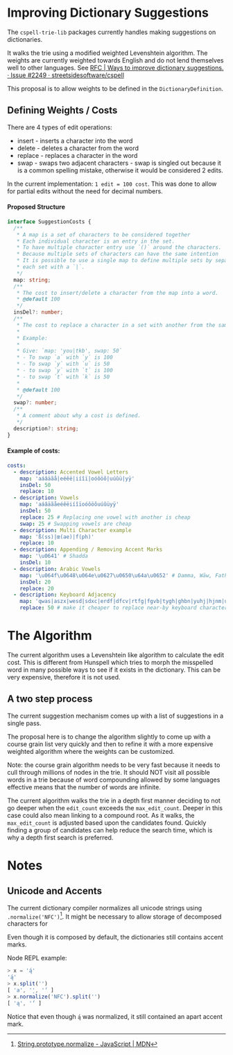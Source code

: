 # Improving Dictionary Suggestions

The `cspell-trie-lib` packages currently handles making suggestions on dictionaries.

It walks the trie using a modified weighted Levenshtein algorithm. The weights are currently weighted towards English and do not lend themselves well to other languages. See [RFC | Ways to improve dictionary suggestions. · Issue #2249 · streetsidesoftware/cspell](https://github.com/streetsidesoftware/cspell/issues/2249)

This proposal is to allow weights to be defined in the `DictionaryDefinition`.

## Defining Weights / Costs

There are 4 types of edit operations:

- insert - inserts a character into the word
- delete - deletes a character from the word
- replace - replaces a character in the word
- swap - swaps two adjacent characters - swap is singled out because it is a common spelling mistake, otherwise it would be considered 2 edits.

In the current implementation: `1 edit = 100 cost`. This was done to allow for partial edits without the need for decimal numbers.

#### Proposed Structure

```ts
interface SuggestionCosts {
  /**
   * A map is a set of characters to be considered together
   * Each individual character is an entry in the set.
   * To have multiple character entry use `()` around the characters.
   * Because multiple sets of characters can have the same intention
   * It is possible to use a single map to define multiple sets by separating
   * each set with a `|`.
   */
  map: string;
  /**
   * The cost to insert/delete a character from the map into a word.
   * @default 100
   */
  insDel?: number;
  /**
   * The cost to replace a character in a set with another from the same set.
   *
   * Example:
   *
   * Give: `map: 'you|tkb', swap: 50`
   * - To swap `a` with `y` is 100
   * - To swap `y` with `u` is 50
   * - to swap `y` with `t` is 100
   * - to swap `t` with `k` is 50
   *
   * @default 100
   */
  swap?: number;
  /**
   * A comment about why a cost is defined.
   */
  description?: string;
}
```

#### Example of costs:

```yaml
costs:
  - description: Accented Vowel Letters
    map: 'aáâäãå|eéêë|iíîï|oóôöõ|uúûü|yÿ'
    insDel: 50
    replace: 10
  - description: Vowels
    map: 'aáâäãåeéêëiíîïoóôöõuúûüyÿ'
    insDel: 50
    replace: 25 # Replacing one vowel with another is cheap
    swap: 25 # Swapping vowels are cheap
  - description: Multi Character example
    map: 'ß(ss)|œ(ae)|f(ph)'
    replace: 10
  - description: Appending / Removing Accent Marks
    map: '\u0641' # Shadda
    insDel: 10
  - description: Arabic Vowels
    map: '\u064f\u0648\u064e\u0627\u0650\u64a\u0652' # Damma, Wāw, Fatha, Alif, Kasra, Ya', Sukūn
    insDel: 20
    replace: 20
  - description: Keyboard Adjacency
    map: 'qwas|aszx|wesd|sdxc|erdf|dfcv|rtfg|fgvb|tygh|ghbn|yuhj|hjnm|uijk|jkm|iokl|opl'
    replace: 50 # make it cheaper to replace near-by keyboard characters
```

<!---
  cspell:ignore aáâäãå eéêë iíîï oóôöõ uúûü yÿ
  cspell:ignore aáâäãåeéêëiíîïoóôöõuúûüyÿ
  cspell:ignore Shadda Damma Fatha Alif Kasra Sukūn
  cspell:ignore aszx dfcv erdf fgvb ghbn hjnm iokl qwas rtfg sdxc tygh uijk wesd yuhj
-->

# The Algorithm

The current algorithm uses a Levenshtein like algorithm to calculate the edit cost. This is different from
Hunspell which tries to morph the misspelled word in many possible ways to see if it exists in the dictionary. This can be very expensive, therefore it is not used.

## A two step process

The current suggestion mechanism comes up with a list of suggestions in a single pass.

The proposal here is to change the algorithm slightly to come up with a course grain list very quickly and
then to refine it with a more expensive weighted algorithm where the weights can be customized.

Note: the course grain algorithm needs to be very fast because it needs to cull through millions of nodes in
the trie. It should NOT visit all possible words in a trie because of word compounding allowed by some languages effective means that the number of words are infinite.

The current algorithm walks the trie in a depth first manner deciding to not go deeper when the `edit_count`
exceeds the `max_edit_count`. Deeper in this case could also mean linking to a compound root. As it walks,
the `max_edit_count` is adjusted based upon the candidates found. Quickly finding a group of candidates can
help reduce the search time, which is why a depth first search is preferred.

# Notes

## Unicode and Accents

The current dictionary compiler normalizes all unicode strings using `.normalize('NFC')`[^1]. It might be
necessary to allow storage of decomposed characters for

Even though it is composed by default, the dictionaries still contains accent marks.

Node REPL example:

```js
> x = 'ą́'
'ą́'
> x.split('')
[ 'a', '̨', '́' ]
> x.normalize('NFC').split('')
[ 'ą', '́' ]
```

Notice that even though `ą́` was normalized, it still contained an apart accent mark.

[^1]: [String.prototype.normalize - JavaScript | MDN](https://developer.mozilla.org/en-US/docs/Web/JavaScript/Reference/Global_Objects/String/normalize)
